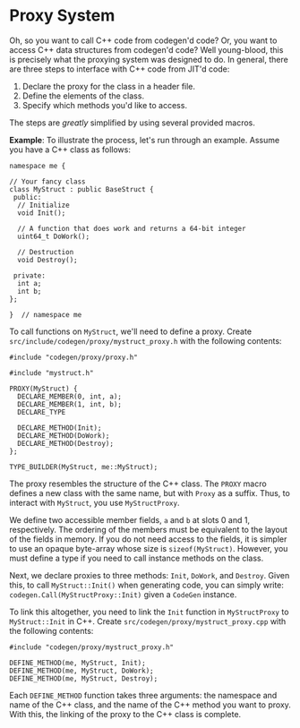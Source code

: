 Proxy System
============

Oh, so you want to call C++ code from codegen'd code? Or, you want to
access C++ data structures from codegen'd code? Well young-blood, this
is precisely what the proxying system was designed to do. In general,
there are three steps to interface with C++ code from JIT'd code:

1. Declare the proxy for the class in a header file.
2. Define the elements of the class.
3. Specify which methods you'd like to access.

The steps are _greatly_ simplified by using several provided macros.

**Example**: To illustrate the process, let's run through an example.
Assume you have a C++ class as follows:

```
namespace me {

// Your fancy class
class MyStruct : public BaseStruct {
 public:
  // Initialize
  void Init();

  // A function that does work and returns a 64-bit integer
  uint64_t DoWork();

  // Destruction
  void Destroy();

 private:
  int a;
  int b;
};

}  // namespace me
```

To call functions on `MyStruct`, we'll need to define a proxy. Create
`src/include/codegen/proxy/mystruct_proxy.h` with the following
contents:

```
#include "codegen/proxy/proxy.h"

#include "mystruct.h"

PROXY(MyStruct) {
  DECLARE_MEMBER(0, int, a);
  DECLARE_MEMBER(1, int, b);
  DECLARE_TYPE

  DECLARE_METHOD(Init);
  DECLARE_METHOD(DoWork);
  DECLARE_METHOD(Destroy);
};

TYPE_BUILDER(MyStruct, me::MyStruct);

```

The proxy resembles the structure of the C++ class. The `PROXY` macro
defines a new class with the same name, but with `Proxy` as a suffix.
Thus, to interact with `MyStruct`, you use `MyStructProxy`.

We define two accessible member fields, `a` and `b` at slots 0 and 1,
respectively. The ordering of the members must be equivalent to the
layout of the fields in memory. If you do not need access to the fields,
it is simpler to use an opaque byte-array whose size is
`sizeof(MyStruct)`. However, you must define a type if you need to call
instance methods on the class.

Next, we declare proxies to three methods: `Init`, `DoWork`, and
`Destroy`. Given this, to call `MyStruct::Init()` when generating code,
you can simply write: `codegen.Call(MyStructProxy::Init)` given a
`CodeGen` instance.

To link this altogether, you need to link the `Init` function in
`MyStructProxy` to `MyStruct::Init` in C++. Create
`src/codegen/proxy/mystruct_proxy.cpp` with the following contents:

```
#include "codegen/proxy/mystruct_proxy.h"

DEFINE_METHOD(me, MyStruct, Init);
DEFINE_METHOD(me, MyStruct, DoWork);
DEFINE_METHOD(me, MyStruct, Destroy);
```

Each `DEFINE_METHOD` function takes three arguments: the namespace and
name of the C++ class, and the name of the C++ method you want to proxy.
With this, the linking of the proxy to the C++ class is complete.